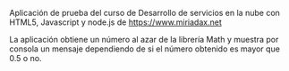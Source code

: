 Aplicación de prueba del curso de Desarrollo de servicios en la nube con HTML5, Javascript y node.js de https://www.miriadax.net

La aplicación obtiene un número al azar de la librería Math y muestra por consola un mensaje dependiendo de si el número obtenido es mayor que 0.5 o no.
